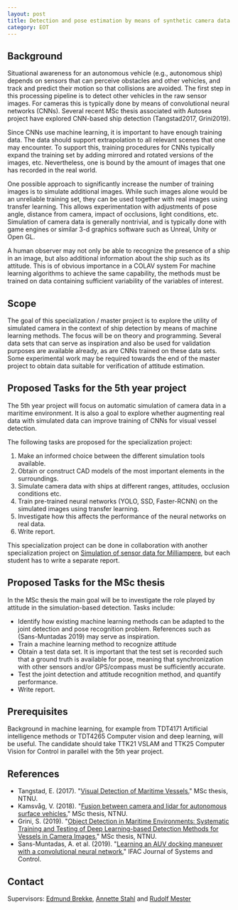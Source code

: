 ```yaml
---
layout: post
title: Detection and pose estimation by means of synthetic camera data
category: EOT
---
```

## Background

Situational awareness for an autonomous vehicle (e.g., autonomous ship) depends on sensors that can perceive obstacles and other vehicles, 
and track and predict their motion so that collisions are avoided. The first step in this processing pipeline is to detect other vehicles in the raw sensor images. 
For cameras this is typically done by means of convolutional neural networks (CNNs). Several recent MSc thesis associated with Autosea project have explored CNN-based ship detection (Tangstad2017, Grini2019). 

Since CNNs use machine learning, it is important to have enough training data. The data should support extrapolation to all relevant scenes that one may encounter. 
To support this, training procedures for CNNs typically expand the training set by adding mirrored and rotated versions of the images, etc. 
Nevertheless, one is bound by the amount of images that one has recorded in the real world. 

One possible approach to significantly increase the number of training images is to simulate additional images. While such images alone would be an unreliable training set, 
they can be used together with real images using transfer learning. This allows experimentation with adjustments of pose angle, distance from camera, impact of occlusions, light conditions, etc. Simulation of camera data is generally nontrivial, and is typically done with game engines or similar 3-d graphics software such as Unreal, Unity or Open GL. 

A human observer may not only be able to recognize the presence of a ship in an image, but also additional information about the ship such as its attitude. 
This is of obvious importance in a COLAV system
For machine learning algorithms to achieve the same capability, the methods must be trained on data containing sufficient variability of the variables of interest. 


## Scope

The goal of this specialization / master project is to explore the utility of simulated camera in the context of ship detection by means of machine learning methods. 
The focus will be on theory and programming. Several data sets that can serve as inspiration and also be used for validation purposes are available already, as are CNNs trained on these data sets. Some experimental work may be required towards the end of the master project to obtain data suitable for verification of attitude estimation. 


## Proposed Tasks for the 5th year project

The 5th year project will focus on automatic simulation of camera data in a maritime environment. It is also a goal to explore whether augmenting real data with simulated data can improve training of CNNs for visual vessel detection. 

The following tasks are proposed for the specialization project:

1. Make an informed choice between the different simulation tools available. 
2. Obtain or construct CAD models of the most important elements in the surroundings. 
3. Simulate camera data with ships at different ranges, attitudes, occlusion conditions etc. 
4. Train pre-trained neural networks (YOLO, SSD, Faster-RCNN) on the simulated images using transfer learning. 
5. Investigate how this affects the performance of the neural networks on real data. 
6. Write report. 

This specialization project can be done in collaboration with another specialization project on [Simulation of sensor data for Milliampere], but each student has to write a separate report.

## Proposed Tasks for the MSc thesis

In the MSc thesis the main goal will be to investigate the role played by attitude in the simulation-based detection. Tasks include:

* Identify how existing machine learning methods can be adapted to the joint detection and pose recognition problem. References such as (Sans-Muntadas 2019) may serve as inspiration. 
* Train a machine learning method to recognize attitude
* Obtain a test data set. It is important that the test set is recorded such that a ground truth is available for pose, meaning that synchronization with other sensors and/or GPS/compass must be sufficiently accurate. 
* Test the joint detection and attitude recognition method, and quantify performance. 
* Write report. 

## Prerequisites

Background in machine learning, for example from TDT4171 Artificial intelligence methods or TDT4265 Computer vision and deep learning, will be useful. The candidate should take 
TTK21 VSLAM and TTK25 Computer Vision for Control in parallel with the 5th year project. 

## References
* Tangstad, E. (2017). "<a href="https://brage.bibsys.no/xmlui/handle/11250/2452113">Visual Detection of Maritime Vessels.</a>" MSc thesis, NTNU.
* Kamsvåg, V. (2018). "<a href="http://folk.ntnu.no/edmundfo/msc2019-2020/kamsvaag_msc.pdf">Fusion between camera and lidar for autonomous surface vehicles.</a>" MSc thesis, NTNU.
* Grini, S. (2019). "<a href="http://folk.ntnu.no/edmundfo/msc2019-2020/grini_simen_msc_reduced.pdf">Object Detection in Maritime Environments: Systematic Training and Testing of Deep Learning-based Detection Methods for Vessels in Camera Images.</a>" MSc thesis, NTNU. 
* Sans-Muntadas, A. et al. (2019). "<a href="https://reader.elsevier.com/reader/sd/pii/S2468601818300191?token=00F31C37E53FDBDA590029A2114E54FF84EC6C9076728369CB319FE96DB516A41446CB0DBA59563177F22BDB59147FA1">Learning an AUV docking maneuver with a convolutional neural network.</a>" IFAC Journal of Systems and Control.


## Contact

Supervisors: [Edmund Brekke], [Annette Stahl] and [Rudolf Mester]


[Edmund Brekke]: www.ntnu.edu/employees/edmund.brekke
[Annette Stahl]: www.ntnu.edu/employees/annette.stahl 
[Rudolf Mester]: www.ntnu.edu/employees/rudolf.mester
[Simulation of sensor data for Milliampere]: https://autoferry.github.io/sf/2019/04/25/simcam/